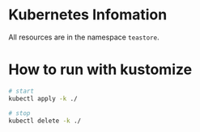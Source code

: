 # Kubernetes Infomation

All resources are in the namespace `teastore`.

# How to run with kustomize

```bash
# start
kubectl apply -k ./

# stop
kubectl delete -k ./
```